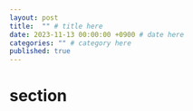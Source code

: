 ```yaml
---
layout: post
title:  "" # title here
date: 2023-11-13 00:00:00 +0900 # date here
categories: "" # category here
published: true
---
```


<!-- To add new posts, simply add a file in the `_posts` directory that follows the convention `YYYY-MM-DD-name-of-post.ext` and includes the necessary front matter. Take a look at the source for this post to get an idea about how it works. -->

# section

<!-- content here -->
